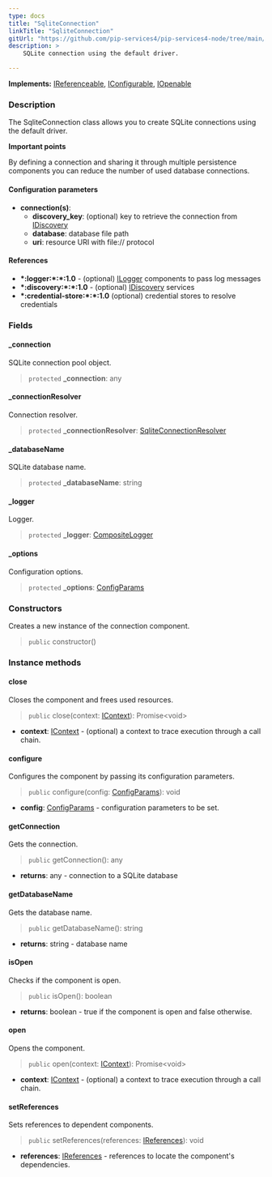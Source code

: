 ```yaml
---
type: docs
title: "SqliteConnection"
linkTitle: "SqliteConnection"
gitUrl: "https://github.com/pip-services4/pip-services4-node/tree/main/pip-services4-sqlite-node"
description: >
    SQLite connection using the default driver.

---
```


**Implements:** [IReferenceable](../../../components/refer/ireferenceable), [IConfigurable](../../../components/config/iconfigurable),
[IOpenable](../../../components/run/iopenable)

### Description
The SqliteConnection class allows you to create SQLite connections using the default driver.

**Important points**

By defining a connection and sharing it through multiple persistence components
you can reduce the number of used database connections.

#### Configuration parameters


- **connection(s)**:    
    - **discovery_key**: (optional) key to retrieve the connection from [IDiscovery](../../../config/connect/idiscovery)
    - **database**: database file path
    - **uri**: resource URI with file:// protocol


#### References
- **\*:logger:\*:\*:1.0** - (optional) [ILogger](../../../observability/log/ilogger) components to pass log messages
- **\*:discovery:\*:\*:1.0** - (optional) [IDiscovery](../../../config/connect/idiscovery) services
- **\*:credential-store:\*:\*:1.0** (optional) credential stores to resolve credentials


### Fields

<span class="hide-title-link">


#### _connection
SQLite connection pool object.
> `protected` **_connection**: any

#### _connectionResolver
Connection resolver.
> `protected` **_connectionResolver**: [SqliteConnectionResolver](../sqlite_connection_resolver)

#### _databaseName
SQLite database name.
> `protected` **_databaseName**: string

#### _logger
Logger.
> `protected` **_logger**: [CompositeLogger](../../../observability/log/composite_logger)

#### _options
Configuration options.
> `protected` **_options**: [ConfigParams](../../../components/config/config_params)


</span>

### Constructors
Creates a new instance of the connection component.

> `public` constructor()


### Instance methods

#### close
Closes the component and frees used resources.

> `public` close(context:  [IContext](../../../components/context/icontext)): Promise\<void\>

- **context**:  [IContext](../../../components/context/icontext) - (optional) a context to trace execution through a call chain.


#### configure
Configures the component by passing its configuration parameters.

> `public` configure(config: [ConfigParams](../../../components/config/config_params)): void

- **config**: [ConfigParams](../../../components/config/config_params) - configuration parameters to be set.


#### getConnection
Gets the connection.
> `public` getConnection(): any

- **returns**: any - connection to a SQLite database


#### getDatabaseName
Gets the database name.

> `public` getDatabaseName(): string

- **returns**: string - database name


#### isOpen
Checks if the component is open.

> `public` isOpen(): boolean

- **returns**: boolean - true if the component is open and false otherwise.


#### open
Opens the component.

> `public` open(context:  [IContext](../../../components/context/icontext)): Promise\<void\>

- **context**:  [IContext](../../../components/context/icontext) - (optional) a context to trace execution through a call chain.


#### setReferences
Sets references to dependent components.

> `public` setReferences(references: [IReferences](../../../commons/refer/ireferences)): void

- **references**: [IReferences](../../../commons/refer/ireferences) - references to locate the component's dependencies.

